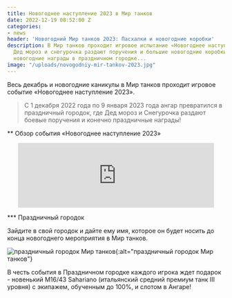 ```yaml
---
title: Новогоднее наступление 2023 в Мир танков
date: 2022-12-19 08:52:00 Z
categories:
- news
header: 'Новогодний Мир танков 2023: Пасхалки и новогодние коробки'
description: В Мир танков проходит игровое испытание «Новогоднее наступление 2023».
  Дед мороз и снегурочка раздают поручения и большие новогодние коробки! Спешите получить
  новогодние награды в праздничном городке...
image: "/uploads/novogodniy-mir-tankov-2023.jpg"
---
```


Весь декабрь и новогодние каникулы в Мир танков проходит игровое событие «Новогоднее наступление 2023».

> С 1 декабря 2022 года по 9 января 2023 года ангар превратился в праздничный городок, где Дед мороз и Снегурочка раздают боевые поручения и конечно праздничные награды!

** Обзор события «Новогоднее наступление 2023»

<center><iframe width="90%" height="auto" src="https://www.youtube.com/embed/yBffdIcy1ws" title="YouTube video player" frameborder="0" allow="accelerometer; autoplay; clipboard-write; encrypted-media; gyroscope; picture-in-picture" allowfullscreen></iframe></center>

*** Праздничный городок

Зайдите в свой городок и дайте ему имя, которое он будет носить до конца новогоднего мероприятия в Мир танков.

![праздничный городок Мир танков](https://ru-wotp.wgcdn.co/dcont/fb/image/angar_nn2023_2.jpg){:alt="праздничный городок Мир танков"}

В честь события в Праздничном городке каждого игрока ждет подарок - новенький M16/43 Sahariano (итальянский средний премиум танк III уровня) с экипажем, обученным до 100%, и слотом в Ангаре!

